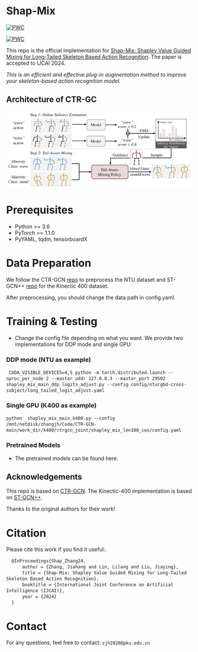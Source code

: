# Shap-Mix
[![PWC](https://img.shields.io/endpoint.svg?url=https://paperswithcode.com/badge/shap-mix-shapley-value-guided-mixing-for-long/skeleton-based-action-recognition-on-ntu-rgbd)](https://paperswithcode.com/sota/skeleton-based-action-recognition-on-ntu-rgbd?p=shap-mix-shapley-value-guided-mixing-for-long)

[![PWC](https://img.shields.io/endpoint.svg?url=https://paperswithcode.com/badge/shap-mix-shapley-value-guided-mixing-for-long/skeleton-based-action-recognition-on-ntu-rgbd-1)](https://paperswithcode.com/sota/skeleton-based-action-recognition-on-ntu-rgbd-1?p=shap-mix-shapley-value-guided-mixing-for-long)


This repo is the official implementation for [Shap-Mix: Shapley Value Guided Mixing for Long-Tailed Skeleton Based Action Recognition](https://arxiv.org/abs/2308.03975). The paper is accepted to IJCAI 2024. 

*This is an efficient and effective plug-in augmentation method to improve your skeleton-based action recognition model.*

## Architecture of CTR-GC
![image](src/pipeline.png)
# Prerequisites

- Python >= 3.6
- PyTorch >= 1.1.0
- PyYAML, tqdm, tensorboardX


# Data Preparation

We follow the CTR-GCN [repo](https://github.com/Uason-Chen/CTR-GCN) to preprocess the NTU dataset and ST-GCN++ [repo](https://github.com/kennymckormick/pyskl) for the Kinectic 400 dataset.

After preprocessing, you should change the data path in config.yaml.

# Training & Testing

- Change the config file depending on what you want.
We provide two implementations for DDP mode and single GPU:

### DDP mode (NTU as example)
```
 CUDA_VISIBLE_DEVICES=4,5 python -m torch.distributed.launch --nproc_per_node 2 --master_addr 127.0.0.3 --master_port 29502  shapley_mix_main_ddp_logits_adjust.py --config config/nturgbd-cross-subject/long_tailed_logit_adjust.yaml
```

### Single GPU (K400 as example)
```
python  shapley_mix_main_k400.py --config /mnt/netdisk/zhangjh/Code/CTR-GCN-main/work_dir/k400/ctrgcn_joint/shapley_mix_len100_cos/config.yaml
```

### Pretrained Models

- The pretrained models can be found here.

## Acknowledgements

This repo is based on [CTR-GCN](https://github.com/Uason-Chen/CTR-GCN). 
The Kinectic-400 implementation is based on [ST-GCN++](https://github.com/kennymckormick/pyskl).

Thanks to the original authors for their work!

# Citation

Please cite this work if you find it useful:.

      @InProceedings{Shap_Zhang24,
          author = {Zhang, Jiahang and Lin, Lilang and Liu, Jiaying},
          title = {Shap-Mix: Shapley Value Guided Mixing for Long-Tailed Skeleton Based Action Recognition},
          booktitle = {International Joint Conference on Artificial Intelligence (IJCAI)},
          year = {2024}
      }


# Contact
For any questions, feel free to contact: `zjh2020@pku.edu.cn`